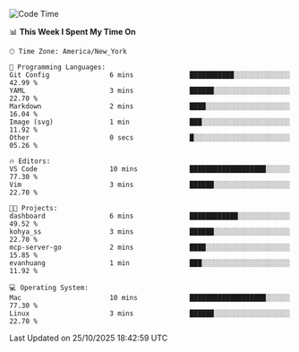 

<!--START_SECTION:waka-->
![Code Time](http://img.shields.io/badge/Code%20Time-1%2C082%20hrs%203%20mins-blue)

📊 **This Week I Spent My Time On** 

```text
🕑︎ Time Zone: America/New_York

💬 Programming Languages: 
Git Config               6 mins              ███████████░░░░░░░░░░░░░░   42.99 % 
YAML                     3 mins              ██████░░░░░░░░░░░░░░░░░░░   22.70 % 
Markdown                 2 mins              ████░░░░░░░░░░░░░░░░░░░░░   16.04 % 
Image (svg)              1 min               ███░░░░░░░░░░░░░░░░░░░░░░   11.92 % 
Other                    0 secs              █░░░░░░░░░░░░░░░░░░░░░░░░   05.26 % 

🔥 Editors: 
VS Code                  10 mins             ███████████████████░░░░░░   77.30 % 
Vim                      3 mins              ██████░░░░░░░░░░░░░░░░░░░   22.70 % 

🐱‍💻 Projects: 
dashboard                6 mins              ████████████░░░░░░░░░░░░░   49.52 % 
kohya_ss                 3 mins              ██████░░░░░░░░░░░░░░░░░░░   22.70 % 
mcp-server-go            2 mins              ████░░░░░░░░░░░░░░░░░░░░░   15.85 % 
evanhuang                1 min               ███░░░░░░░░░░░░░░░░░░░░░░   11.92 % 

💻 Operating System: 
Mac                      10 mins             ███████████████████░░░░░░   77.30 % 
Linux                    3 mins              ██████░░░░░░░░░░░░░░░░░░░   22.70 % 
```


 Last Updated on 25/10/2025 18:42:59 UTC
<!--END_SECTION:waka-->
